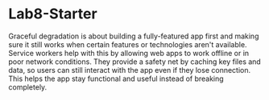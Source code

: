 # Lab8-Starter

Graceful degradation is about building a fully-featured app first and making sure it still works when certain features or technologies aren't available. Service workers help with this by allowing web apps to work offline or in poor network conditions. They provide a safety net by caching key files and data, so users can still interact with the app even if they lose connection. This helps the app stay functional and useful instead of breaking completely.